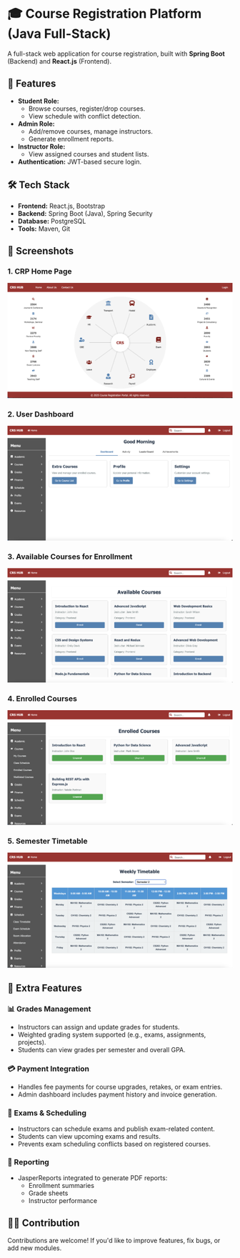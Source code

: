 # 🎓 Course Registration Platform (Java Full-Stack)

A full-stack web application for course registration, built with **Spring Boot** (Backend) and **React.js** (Frontend).

## 🌟 Features
- **Student Role:**
  - Browse courses, register/drop courses.
  - View schedule with conflict detection.
- **Admin Role:**
  - Add/remove courses, manage instructors.
  - Generate enrollment reports.
- **Instructor Role:**
  - View assigned courses and student lists.
- **Authentication:** JWT-based secure login.

## 🛠️ Tech Stack
- **Frontend:** React.js, Bootstrap
- **Backend:** Spring Boot (Java), Spring Security
- **Database:** PostgreSQL
- **Tools:** Maven, Git

## 📸 Screenshots

### 1. CRP Home Page
![CRP Home Page](src/components/images/1.png)

### 2. User Dashboard
![User Home Page](src/components/images/2.png)

### 3. Available Courses for Enrollment
![Course Enrollment Page](src/components/images/3.png)

### 4. Enrolled Courses
![My Courses Page](src/components/images/4.png)

### 5. Semester Timetable
![Timetable View](src/components/images/5.png)



## 🚀 Extra Features

### 📊 Grades Management
- Instructors can assign and update grades for students.
- Weighted grading system supported (e.g., exams, assignments, projects).
- Students can view grades per semester and overall GPA.

### 💳 Payment Integration
- Handles fee payments for course upgrades, retakes, or exam entries.
- Admin dashboard includes payment history and invoice generation.

### 📝 Exams & Scheduling
- Instructors can schedule exams and publish exam-related content.
- Students can view upcoming exams and results.
- Prevents exam scheduling conflicts based on registered courses.

### 🧾 Reporting
- JasperReports integrated to generate PDF reports:
  - Enrollment summaries
  - Grade sheets
  - Instructor performance

## 🧑‍💻 Contribution

Contributions are welcome! If you'd like to improve features, fix bugs, or add new modules.

